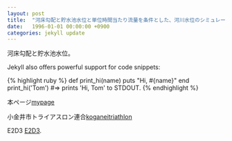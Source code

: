 ```yaml
---
layout: post
title:  "河床勾配と貯水池水位と単位時間当たり流量を条件とした、河川水位のシミュレーションプログラム(Fortran)"
date:   1996-01-01 00:00:00 +0900
categories: jekyll update
---
```

河床勾配と貯水池水位。

Jekyll also offers powerful support for code snippets:

{% highlight ruby %}
def print_hi(name)
  puts "Hi, #{name}"
end
print_hi('Tom')
#=> prints 'Hi, Tom' to STDOUT.
{% endhighlight %}

本ページ[mypage]

小金井市トライアスロン連合[koganeitriathlon]

E2D3 [E2D3].

[mypage]: https://junichiwatanuki.github.io/pages/
[koganeitriathlon]:   http://koganei.triathlon-team.org/
[E2D3]: http://e2d3.org/ja/
